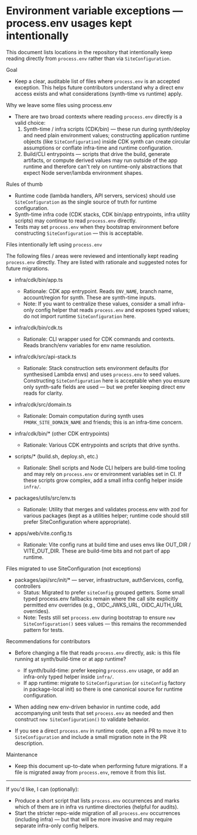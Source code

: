 # Environment variable exceptions — process.env usages kept intentionally

This document lists locations in the repository that intentionally keep reading directly from `process.env` rather than via `SiteConfiguration`.

Goal

- Keep a clear, auditable list of files where `process.env` is an accepted exception. This helps future contributors understand why a direct env access exists and what considerations (synth-time vs runtime) apply.

Why we leave some files using process.env

- There are two broad contexts where reading `process.env` directly is a valid choice:
  1. Synth-time / infra scripts (CDK/bin) — these run during synth/deploy and need plain environment values; constructing application runtime objects (like `SiteConfiguration`) inside CDK synth can create circular assumptions or conflate infra-time and runtime configuration.
  2. Build/CLI entrypoints — scripts that drive the build, generate artifacts, or compute derived values may run outside of the app runtime and therefore can't rely on runtime-only abstractions that expect Node server/lambda environment shapes.

Rules of thumb

- Runtime code (lambda handlers, API servers, services) should use `SiteConfiguration` as the single source of truth for runtime configuration.
- Synth-time infra code (CDK stacks, CDK bin/app entrypoints, infra utility scripts) may continue to read `process.env` directly.
- Tests may set `process.env` when they bootstrap environment before constructing `SiteConfiguration` — this is acceptable.

Files intentionally left using `process.env`

The following files / areas were reviewed and intentionally kept reading `process.env` directly. They are listed with rationale and suggested notes for future migrations.

- infra/cdk/bin/app.ts
  - Rationale: CDK app entrypoint. Reads `ENV_NAME`, branch name, account/region for synth. These are synth-time inputs.
  - Note: If you want to centralize these values, consider a small infra-only config helper that reads `process.env` and exposes typed values; do not import runtime `SiteConfiguration` here.

- infra/cdk/bin/cdk.ts
  - Rationale: CLI wrapper used for CDK commands and contexts. Reads branch/env variables for env name resolution.

- infra/cdk/src/api-stack.ts
  - Rationale: Stack construction sets environment defaults (for synthesised Lambda envs) and uses `process.env` to seed values. Constructing `SiteConfiguration` here is acceptable when you ensure only synth-safe fields are used — but we prefer keeping direct env reads for clarity.

- infra/cdk/src/domain.ts
  - Rationale: Domain computation during synth uses `FMORK_SITE_DOMAIN_NAME` and friends; this is an infra-time concern.

- infra/cdk/bin/\* (other CDK entrypoints)
  - Rationale: Various CDK entrypoints and scripts that drive synths.

- scripts/\* (build.sh, deploy.sh, etc.)
  - Rationale: Shell scripts and Node CLI helpers are build-time tooling and may rely on `process.env` or environment variables set in CI. If these scripts grow complex, add a small infra config helper inside `infra/`.

- packages/utils/src/env.ts
  - Rationale: Utility that merges and validates process.env with zod for various packages (kept as a utilities helper; runtime code should still prefer SiteConfiguration where appropriate).

- apps/web/vite.config.ts
  - Rationale: Vite config runs at build time and uses envs like OUT_DIR / VITE_OUT_DIR. These are build-time bits and not part of app runtime.

Files migrated to use SiteConfiguration (not exceptions)

- packages/api/src/init/\* — server, infrastructure, authServices, config, controllers
  - Status: Migrated to prefer `siteConfig` grouped getters. Some small typed process.env fallbacks remain where the call site explicitly permitted env overrides (e.g., OIDC_JWKS_URL, OIDC_AUTH_URL overrides).
  - Note: Tests still set `process.env` during bootstrap to ensure `new SiteConfiguration()` sees values — this remains the recommended pattern for tests.

Recommendations for contributors

- Before changing a file that reads `process.env` directly, ask: is this file running at synth/build-time or at app runtime?
  - If synth/build-time: prefer keeping `process.env` usage, or add an infra-only typed helper inside `infra/`.
  - If app runtime: migrate to `SiteConfiguration` (or `siteConfig` factory in package-local init) so there is one canonical source for runtime configuration.

- When adding new env-driven behavior in runtime code, add accompanying unit tests that set `process.env` as needed and then construct `new SiteConfiguration()` to validate behavior.

- If you see a direct `process.env` in runtime code, open a PR to move it to `SiteConfiguration` and include a small migration note in the PR description.

Maintenance

- Keep this document up-to-date when performing future migrations. If a file is migrated away from `process.env`, remove it from this list.

---

If you'd like, I can (optionally):

- Produce a short script that lists `process.env` occurrences and marks which of them are in infra vs runtime directories (helpful for audits).
- Start the stricter repo-wide migration of all `process.env` occurrences (including infra) — but that will be more invasive and may require separate infra-only config helpers.
